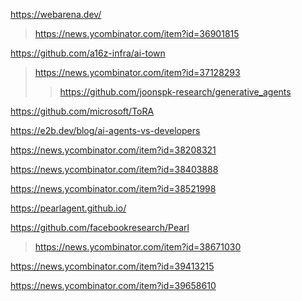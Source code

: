 https://webarena.dev/
> https://news.ycombinator.com/item?id=36901815

https://github.com/a16z-infra/ai-town
> https://news.ycombinator.com/item?id=37128293
> > https://github.com/joonspk-research/generative_agents

https://github.com/microsoft/ToRA

https://e2b.dev/blog/ai-agents-vs-developers

https://news.ycombinator.com/item?id=38208321

https://news.ycombinator.com/item?id=38403888

https://news.ycombinator.com/item?id=38521998

https://pearlagent.github.io/

https://github.com/facebookresearch/Pearl
> https://news.ycombinator.com/item?id=38671030

https://news.ycombinator.com/item?id=39413215

https://news.ycombinator.com/item?id=39658610

